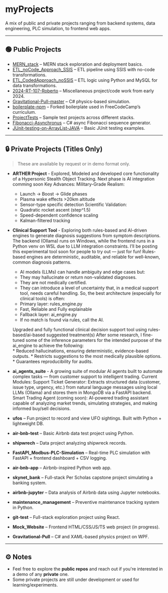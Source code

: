 # myProjects

A mix of public and private projects ranging from backend systems, data engineering, PLC simulation, to frontend web apps.

---

## 🟢 Public Projects

- [MERN_stack](https://github.com/cell32/MERN_stack) – MERN stack exploration and deployment basics.
- [ETL_noCode_Approach_SSIS](https://github.com/cell32/ETL_noCode_Approach_SSIS) – ETL pipeline using SSIS with no-code transformations.
- [ETL_CodedApproach_noSSIS](https://github.com/cell32/ETL_CodedApproach_noSSIS) – ETL logic using Python and MySQL for data transformations.
- [2024-RT-107-Roberto](https://github.com/cell32/2024-RT-107-Roberto) – Miscellaneous project/code work from early 2024.
- [Gravitational-Pull-master](https://github.com/cell32/Gravitational-Pull-master) – C# physics-based simulation.
- [boilerplate-npm](https://github.com/cell32/boilerplate-npm) – Forked boilerplate used in FreeCodeCamp’s curriculum.
- [ProjectTests](https://github.com/cell32/ProjectTests) – Sample test projects across different stacks.
- [Fibonacci-Asynchronus](https://github.com/cell32/Fibonacci-Asynchronus) – C# async Fibonacci sequence generator.
- [JUnit-testing-on-ArrayList-JAVA](https://github.com/cell32/JUnit-testing-on-ArrayList-JAVA) – Basic JUnit testing examples.

---

## 🔒 Private Projects (Titles Only)

> These are available by request or in demo format only.
- **ARTHER Project** - Explored, Modeled and developed core functionality of a Hypersonic Stealth Object Tracking. Next phase is AI integration comming soon
Key Advances:
Military-Grade Realism: 
    * Launch → Boost → Glide phases 
    * Plasma wake effects >20km altitude 
    * Sensor-type specific detection 
Scientific Validation: 
    * Quadratic rocket ascent (step^1.5) 
    * Speed-dependent confidence scaling 
    * Kalman-filtered tracking 

- **Clinical Support Tool** - Exploring both rules-based and AI-driven engines to generate diagnosis suggestions from symptom descriptions. The backend (Ollama) runs on Windows, while the frontend runs in a Python venv on WSL due to LLM integration constraints. I’ll be posting this experimental tool soon for people to try out — just for fun! 
Rules-based engines are deterministic, auditable, and reliable for well-known, common diagnosis patterns. 
    * AI models (LLMs) can handle ambiguity and edge cases but: 
    * They may hallucinate or return non-validated diagnoses. 
    * They are not medically certified. 
    * They can introduce a level of uncertainty that, in a medical support tool, needs careful handling. 
So, the best architecture (especially for clinical tools) is often: 
    * Primary layer: rules_engine.py 
    * Fast, Reliable and Fully explainable 
    * Fallback layer: ai_engine.py 
    * If no match is found via rules, call the AI.

   Upgraded and fully functional clinical decision support tool using rules-based/ai-based suggested treatment(s) After some research, I fine-tuned some of the inference parameters for the intended purpose of the ai_engine to achieve the following:  
         * Reduced hallucinations, ensuring deterministic, evidence-based outputs. 
         * Restricts suggestions to the most medically plausible options. 
         * Guarantees reproducibility for audits.  

- **ai_agents_suite** - A growing suite of modular AI agents built to automate complex tasks — from customer support to intelligent trading.
    Current Modules:
      Support Ticket Generator: Extracts structured data (customer, issue type, urgency, etc.) from natural language messages using local LLMs (Ollama) and stores them in MongoDB via a FastAPI backend.
      Smart Trading Agent (coming soon): AI-powered trading assistant capable of analyzing market trends, simulating strategies, and making informed buy/sell decisions.
- **ufos** – Fun project to record and view UFO sightings. Built with Python + lightweight DB.
- **air-bnb-test** – Basic Airbnb data test project using Python.
- **shipwrech** – Data project analyzing shipwreck records.
- **FastAPI_Modbus-PLC-Simulation** – Real-time PLC simulation with FastAPI + frontend dashboard + CSV logging.
- **air-bnb-app** – Airbnb-inspired Python web app.
- **skynet_bank** – Full-stack Per Scholas capstone project simulating a banking system.
- **airbnb-jupyter** – Data analysis of Airbnb data using Jupyter notebooks.
- **maintenance_management** – Preventive maintenance tracking system in Python.
- **git-test** – Full-stack exploration project using React.
- **Mock_Website** – Frontend HTML/CSS/JS/TS web project (in progress).
- **Gravitational-Pull** – C# and XAML-based physics project on WPF.

---

## ⚙️ Notes

- Feel free to explore the **public repos** and reach out if you're interested in a demo of any **private** one.
- Some private projects are still under development or used for learning/experiments.
